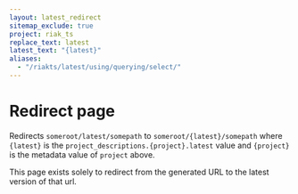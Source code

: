 ```yaml
---
layout: latest_redirect
sitemap_exclude: true
project: riak_ts
replace_text: latest
latest_text: "{latest}"
aliases:
  - "/riakts/latest/using/querying/select/"
---
```


# Redirect page

Redirects `someroot/latest/somepath` to `someroot/{latest}/somepath`
where `{latest}` is the `project_descriptions.{project}.latest` value
and `{project}` is the metadata value of `project` above.

This page exists solely to redirect from the generated URL to the latest version of
that url.
